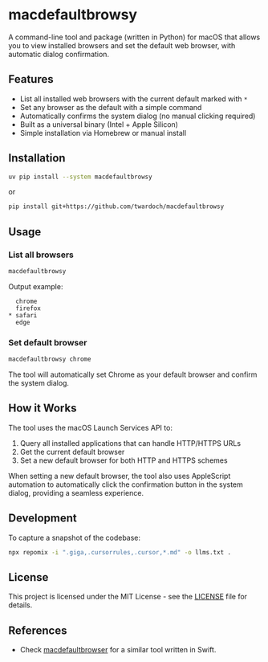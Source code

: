 
# macdefaultbrowsy

A command-line tool and package (written in Python) for macOS that allows you to view installed browsers and set the default web browser, with automatic dialog confirmation.

## Features

- List all installed web browsers with the current default marked with `*`
- Set any browser as the default with a simple command
- Automatically confirms the system dialog (no manual clicking required)
- Built as a universal binary (Intel + Apple Silicon)
- Simple installation via Homebrew or manual install

## Installation

```bash
uv pip install --system macdefaultbrowsy
```

or

```bash
pip install git+https://github.com/twardoch/macdefaultbrowsy
```

## Usage

### List all browsers

```bash
macdefaultbrowsy
```

Output example:
```
  chrome
  firefox
* safari
  edge
```

### Set default browser

```bash
macdefaultbrowsy chrome
```

The tool will automatically set Chrome as your default browser and confirm the system dialog.


## How it Works

The tool uses the macOS Launch Services API to:
1. Query all installed applications that can handle HTTP/HTTPS URLs
2. Get the current default browser
3. Set a new default browser for both HTTP and HTTPS schemes

When setting a new default browser, the tool also uses AppleScript automation to automatically click the confirmation button in the system dialog, providing a seamless experience.

## Development

To capture a snapshot of the codebase:

```bash
npx repomix -i ".giga,.cursorrules,.cursor,*.md" -o llms.txt .
```

## License

This project is licensed under the MIT License - see the [LICENSE](LICENSE) file for details.

## References

- Check [macdefaultbrowser](https://github.com/twardoch/macdefaultbrowser) for a similar tool written in Swift.